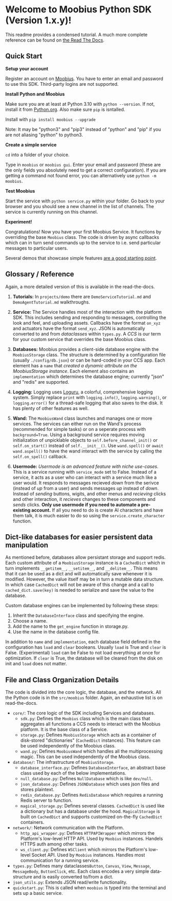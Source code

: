 # Welcome to Moobius Python SDK (Version 1.x.y)!

This readme provides a condensed tutorial. A much more complete reference can be found on [the Read The Docs](https://moobius.readthedocs.io/en/stable/).

## Quick Start

**Setup your account**

Register an account on [Moobius](http://www.moobius.ai). You have to enter an email and password to use this SDK. Third-party logins are not supported.

**Install Python and Moobius**

Make sure you are at least at Python 3.10 with `python --version`. If not, install it from [Python.org](https://www.python.org/downloads/). Also make sure `pip` is isntalled.

Install with `pip install moobius --upgrade`

Note: It may be "python3" and "pip3" instead of "python" and "pip" if you are not aliasing "python" to python3.

**Create a simple service**

`cd` into a folder of your choice.

Type in `moobius` or `moobius gui`. Enter your email and password (these are the only fields you absolutely need to get a correct configuration). If you are getting a command not found error, you can alternatively use `python -m moobius`.

**Test Moobius**

Start the service with `python service.py` within your folder. Go back to your browser and you should see a new channel in the list of channels. The service is currently running on this channel.

**Experiment!**

Congratulations! Now you have your first Moobius Service. It functions by overriding the base `Moobius` class. The code is driven by async callbacks which can in turn send commands up to the service to i.e. send particular messages to particular users.

Several demos that showcase simple features [are a good starting point](https://github.com/groupultra/Public-CCS-demos).

## Glossary / Reference

Again, a more detailed version of this is available in the read-the-docs.

1. **Tutorials:** In `projects/demo` there are `DemoServiceTutorial.md` and `DemoAgentTutorial.md` walkthroughs.

2. **Service:** The Service handles most of the interaction with the platform SDK. This includes sending and responding to messages, controlling the look and feel, and uploading assets. Callbacks have the format `on_xyz` and actuators have the format `send_xyz`. JSON is automatically converted to and from *dataclasses* within `types.py`. A *CCS* is our term for your custom service that overrides the base Moobius class.

3. **Databases:** Moobius provides a client-side database engine with the `MoobiusStorage` class. The structure is determined by a configuration file (usually `./config/db.json`) or can be hard-coded in your CCS app. Each element has a `name` that *created a dynamic attribute on the MoobiusStorage instance*. Each element also contains an `implementation` which determines the database engine; currently "json" and "redis" are supported.

4. **Logging:** Logging uses [Loguru](https://loguru.readthedocs.io/en/stable/), a colorful, comprehensive logging system. Simply replace `print` with `logging.info()`, `logging.warning()`, or `logging.error()` for a thread-safe logging that also saves to the disk. It has plenty of other features as well.

5. **Wand:** The `MoobiusWand` class launches and manages one or more services. The services can either run on the Wand's process (recommended for simple tasks) or on a seperate process with `background=True`. Using a background service requires moving initialization of unpicklable objects to `self.before_channel_init()` or `self.on_start()` instead of `self.__init__()`. Use `wand.spell()` or `await wand.aspell()` to have the wand interact with the service by calling the `self.on_spell()` callback.

6. **Usermode:** *Usermode is an advanced feature with niche use-cases.* This is a service running with `service_mode` set to False. Instead of a service, it acts as a user who can interact with a service much like a user would. It responds to messages recieved *down* from the serivce (instead of *up* from a user) and sends messages *up* instead of *down*. Instead of *sending* buttons, wigits, and other menus and *recieving* clicks and other interaction, it *recieves* changes to these components and *sends* clicks. **Only use usermode if you need to automate a pre-existing account.** If all you need to do is create AI characters and have them talk, it is much easier to do so using the `service.create_character` function.

## Dict-like databases for easier persistent data manipulation

As mentioned before, databases allow persistant storage and support redis. Each custom attribute of a `MoobiusStorage` instance is a `CachedDict` which in turn implements `__getitem__`, `__setitem__`, and `__delitem__`. This means that it can be used as a dict and will automatically save whenever it is modified. However, the value itself may be in turn a mutable data structure. In which case `CachedDict` will not be aware of this change and a call to `cached_dict.save(key)` is needed to serialize and save the value to the database.

Custom database engines can be implemented by following these steps:
1. Inherit the `DatabaseInterface` class and specifying the engine.
2. Choose a name.
3. Add the name to the `get_engine` function in storage.py.
4. Use the name in the database config file.

In addition to `name` and `implementation`, each database field defined in the configuration has `load` and `clear` booleans. Usually `load` is True and `clear` is False. (Experimental) `load` can be False to not load everything at once for optimization. If `clear` is True, the database will be cleared from the disk on init and `load` does not matter.

## File and Class Organization Details

The code is divided into the core logic, the database, and the network. All the Python code is in the `src/moobius` folder. Again, an exhaustive list is on read-the-docs.

- `core/`: The core logic of the SDK including Services and databases.
   - `sdk.py`: Defines the `Moobius` class which is the main class that aggregates all functions a CCS needs to interact with the Moobius platform. It is the base class of a Service.
   - `storage.py`: Defines `MoobiusStorage` which acts as a container of disk-stored "dictionaries" (`CachedDict` instances). This feature can be used independently of the Moobius class.
   - `wand.py`: Defines `MoobiusWand` which handles all the multiprocessing magic. This can be used independently of the Moobius class.
- `database/`: The infrastructure of `MoobiusStorage`.
   - `database_interface.py`: Defines `DatabaseInterface`, an abstract base class used by each of the below implementations.
   - `null_database.py`: Defines `NullDatabase` which is like `dev/null`.
   - `json_database.py`: Defines `JSONDatabase` which uses json files and stores plaintext.
   - `redis_database.py`: Defines `RedisDatabase` which requires a running Redis server to function.
   - `magical_storage.py`: Defines several classes. `CachedDict` is used like a dictionary but has a database under the hood. `MagicalStorage` is built on `CachedDict` and supports customized on-the-fly `CachedDict` containers.
- `network/`: Network communication with the Platform.
   - `http_api_wrapper.py`: Defines `HTTPAPIWrapper` which mirrors the Platform's low-level HTTP API. Used by `Moobius` instances. Handels HTTPS auth among other tasks.
   - `ws_client.py`: Defines `WSClient` which mirrors the Platform's low-level Socket API. Used by `Moobius` instances. Handles most communication for a running service.
- `types.py`: Defines many dataclasses`Button`, `Canvas`, `View`, `Message`, `MessageBody`, `ButtonClick`, etc. Each class encodes a very simple data-structure and is easily converted to/from a dict.
- `json_utils.py`: Extends JSON read/write functionality.
- `quickstart.py`: This is called when `moobius` is typed into the terminal and sets up a basic service.
